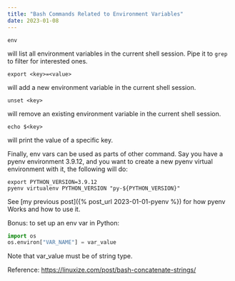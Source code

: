 ```yaml
---
title: "Bash Commands Related to Environment Variables"
date: 2023-01-08
---
```


```shell
env
```
will list all environment variables in the current shell session. Pipe it to `grep` to filter for interested ones.

```shell
export <key>=<value>
```
will add a new environment variable in the current shell session.

```shell
unset <key>
```
will remove an existing environment variable in the current shell session.

```shell
echo $<key>
```
will print the value of a specific key.

Finally, env vars can be used as parts of other command.
Say you have a pyenv environment 3.9.12, and you want to create a new pyenv virtual environment with it, 
the following will do:
```shell
export PYTHON_VERSION=3.9.12
pyenv virtualenv PYTHON_VERSION "py-${PYTHON_VERSION}" 
```
See [my previous post]({% post_url 2023-01-01-pyenv %}) for how pyenv Works and how to use it.

Bonus: to set up an env var in Python:
```python
import os
os.environ["VAR_NAME"] = var_value
```
Note that var_value must be of string type.

Reference: https://linuxize.com/post/bash-concatenate-strings/